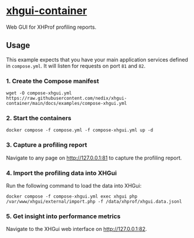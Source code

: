 # [xhgui-container][project]

Web GUI for XHProf profiling reports.


## Usage

This example expects that you have your main application services defined in `compose.yml`.
It will listen for requests on port `81` and `82`.


### 1. Create the Compose manifest

```shell
wget -O compose-xhgui.yml https://raw.githubusercontent.com/nedix/xhgui-container/main/docs/examples/compose-xhgui.yml
```


### 2. Start the containers

```shell
docker compose -f compose.yml -f compose-xhgui.yml up -d
```


### 3. Capture a profiling report

Navigate to any page on http://127.0.0.1:81 to capture the profiling report.


### 4. Import the profiling data into XHGui

Run the following command to load the data into XHGui:

```shell
docker compose -f compose-xhgui.yml exec xhgui php /var/www/xhgui/external/import.php -f /data/xhprof/xhgui.data.jsonl
```


### 5. Get insight into performance metrics

Navigate to the XHGui web interface on http://127.0.0.1:82.


[project]: https://hub.docker.com/r/nedix/xhgui
